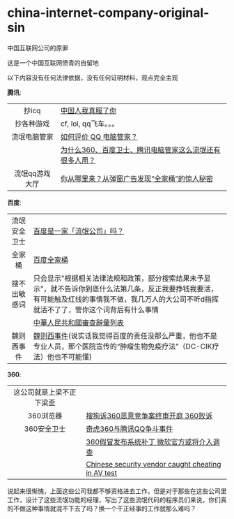 # china-internet-company-original-sin
中国互联网公司的原罪

这是一个中国互联网愤青的自留地

以下内容没有任何法律依据，没有任何证明材料，观点完全主观

__腾讯__:

|  |  |
|:-------:| ----------- |
| 抄icq | [中国人我真服了你](http://blog.51.ca/u-279114/?p=32) |
| 抄各种游戏 | cf, lol, qq飞车。。。|
| 流氓电脑管家 | [如何评价 QQ 电脑管家？](https://www.zhihu.com/question/20760469) |
|  | [为什么360、百度卫士、腾讯电脑管家这么流氓还有很多人用？](https://www.zhihu.com/question/40195985) |
| 流氓qq游戏大厅 | [你从哪里来？从弹窗广告发现“全家桶”的惊人秘密](http://www.freebuf.com/articles/system/130226.html) |

__百度__:

|  |  |
|:-------:| ----------- |
| 流氓安全卫士 | [百度是一家「流氓公司」吗？](https://www.zhihu.com/question/21798796) |
| 全家桶 | [百度全家桶](https://zh.wikipedia.org/wiki/%E7%99%BE%E5%BA%A6%E5%85%A8%E5%AE%B6%E6%A1%B6)|
| 搜不出敏感词 | 只会显示"根据相关法律法规和政策，部分搜索结果未予显示"，就不告诉你到底什么法第几条，反正我要挣钱我要活，有可能触及红线的事情我不做，我几万人的大公司不听d指挥就活不了了，管你这个词背后有什么事情 |
|  | [中華人民共和國審查辭彙列表](https://zh.wikipedia.org/wiki/%E4%B8%AD%E8%8F%AF%E4%BA%BA%E6%B0%91%E5%85%B1%E5%92%8C%E5%9C%8B%E5%AF%A9%E6%9F%A5%E8%BE%AD%E5%BD%99%E5%88%97%E8%A1%A8) |
| 魏则西事件 | [魏则西事件](https://zh.wikipedia.org/wiki/%E9%AD%8F%E5%88%99%E8%A5%BF%E4%BA%8B%E4%BB%B6)(说实话我觉得百度的责任没那么严重，他也不是专业人员，那个医院宣传的“肿瘤生物免疫疗法”（DC-CIK疗法）他也不可能懂) |

__360__:

|  |  |
|:-------:| ----------- |
| 这公司就是上梁不正下梁歪 | |
| 360浏览器 | [搜狗诉360恶意竞争案终审开庭 360败诉](http://tech.163.com/15/1118/17/B8NHNC59000915BF.html) |
| 360安全卫士 | [奇虎360与腾讯QQ争斗事件](https://zh.wikipedia.org/wiki/%E5%A5%87%E8%99%8E360%E4%B8%8E%E8%85%BE%E8%AE%AFQQ%E4%BA%89%E6%96%97%E4%BA%8B%E4%BB%B6) |
|  | [360假冒发布系统补丁 微软官方或将介入调查](http://news.mydrivers.com/1/236/236409.htm) |
|  | [Chinese security vendor caught cheating in AV test](https://www.itnews.com.au/news/chinese-security-vendor-caught-cheating-in-av-test-403418) |


说起来很惭愧，上面这些公司我都不够资格进去工作。但是对于那些在这些公司里工作，设计了这些流氓功能的经理，写出了这些流氓代码的程序员们来说，你们真的不做这种事情就混不下去了吗？换一个干正经事的工作就那么难吗？
